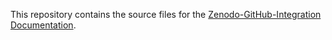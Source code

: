 This repository contains the source files for the [Zenodo-GitHub-Integration Documentation](https://rue-a.github.io/github-zenodo-integration/).